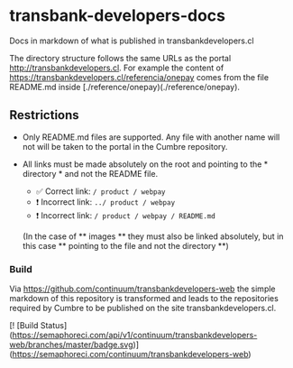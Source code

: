 # transbank-developers-docs

Docs in markdown of what is published in transbankdevelopers.cl

The directory structure follows the same URLs as the portal
 <http://transbankdevelopers.cl>. For example the content of
 <https://transbankdevelopers.cl/referencia/onepay> comes from the file
README.md inside [./reference/onepay)(./reference/onepay).

## Restrictions

* Only README.md files are supported. Any file with another name will not
will be taken to the portal in the Cumbre repository.

* All links must be made absolutely on the root and
pointing to the * directory * and not the README file.

  * ✅ Correct link: `/ product / webpay`
  * ❗ Incorrect link: `../ product / webpay`
  * ❗ Incorrect link: `/ product / webpay / README.md`

  (In the case of ** images ** they must also be linked absolutely,
  but in this case ** pointing to the file and not the directory **)

### Build

Via <https://github.com/continuum/transbankdevelopers-web> the simple markdown of
this repository is transformed and leads to the repositories required by Cumbre
to be published on the site transbankdevelopers.cl.

[! [Build
Status] (https://semaphoreci.com/api/v1/continuum/transbankdevelopers-web/branches/master/badge.svg)] (https://semaphoreci.com/continuum/transbankdevelopers-web)
